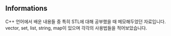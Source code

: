 ## Informations
C++ 언어에서 배운 내용들 중 특히 STL에 대해 공부했을 때 메모해두었던 자료입니다.  
vector, set, list, string, map이 있으며 각각의 사용법들을 적어보았습니다.

